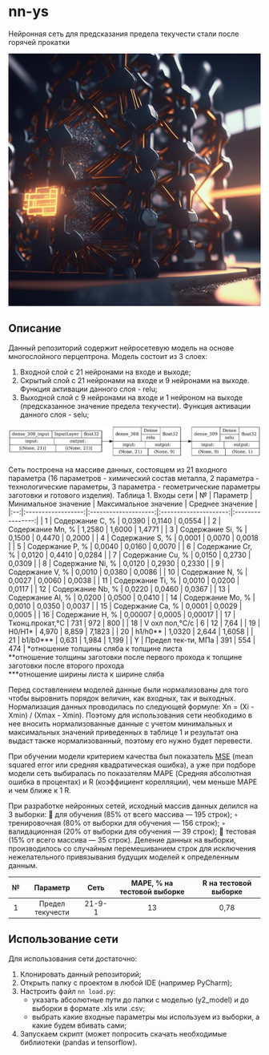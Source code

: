 # nn-ys
Нейронная сеть для предсказания предела текучести стали после горячей прокатки

<p align="center">
      <img src="img/1.png" alt="Лого проекта">
</p>

## Описание

Данный репозиторий содержит нейросетевую модель на основе многослойного перцептрона. Модель состоит из 3 слоех:
1. Входной слой с 21 нейронами на входе и выходе;
2. Скрытый слой с 21 нейронами на входе и 9 нейронами на выходе. Функция активации данного слоя - relu;
3. Выходной слой с 9 нейронами на входе и 1 нейроном на выходе (предсказанное значение предела текучести). Функция активации данного слоя - selu;

<p align="center">
      <img src="img/13_0.78_r_154_schem.png" alt="Архитектура модели">
</p>

Сеть построена на массиве данных, состоящем из 21 входного параметра (16 параметров - химический состав металла, 2 параметра - технологические параметры, 3 параметра - геометрические параметры заготовки и готового изделия).
Таблица 1. Входы сети
| №  |      Параметр      | Минимальное значение | Максимальное значение | Среднее значение |
|:--:|:------------------:|:--------------------:|:---------------------:|:----------------:|
| 1  |  Содержание С, %   |        0,0390        |         0,1140        |       0,0554     |
| 2  |  Содержание Mn, %  |        1,2580        |         1,6000        |       1,4771     |
| 3  |  Содержание Si, %  |        0,1500        |         0,4470        |       0,2000     |
| 4  |  Содержание S, %   |        0,0001        |         0,0070        |       0,0018     |
| 5  |  Содержание P, %   |        0,0040        |         0,0160        |       0,0070     |
| 6  |  Содержание Cr, %  |        0,0120        |         0,4410        |       0,0284     |
| 7  |  Содержание Cu, %  |        0,0150        |         0,2730        |       0,0309     |
| 8  |  Содержание Ni, %  |        0,0120        |         0,2930        |       0,2330     |
| 9  |  Содержание V, %   |        0,0010        |         0,0380        |       0,0086     |
| 10 |  Содержание N, %   |        0,0027        |         0,0060        |       0,0038     |
| 11 |  Содержание Ti, %  |        0,0010        |         0,0200        |       0,0117     |
| 12 |  Содержание Nb, %  |        0,0220        |         0,0460        |       0,0367     |
| 13 |  Содержание Al, %  |        0,0200        |         0,0500        |       0,0410     |
| 14 |  Содержание Mo, %  |        0,0010        |         0,0350        |       0,0037     |
| 15 |  Содержание Сa, %  |        0,0001        |         0,0029        |       0,0005     |
| 16 |  Содержание H, %   |        0,00007       |         0,0005        |       0,00017    |
| 17 |  Tконц.прокат,°C   |         731          |           972         |         800      |
| 18 |  V охл пол,°C/с    |           6          |            12         |         7,64     |
| 19 |       H0/H1*       |        4,970         |         8,859         |       7,1823     |
| 20 |       h1/h0**      |        1,0320        |         2,644         |       1,6058     |
| 21 |       b1/b0***     |        0,631         |         1,984         |       1,199      |
|  Y | Предел тек-ти, МПа |          391         |           554         |         474      |
*отношение толщины сляба к толщине листа                                    
**отношение толщины заготовки после первого прохода к толщине заготовки после второго прохода                                                   
***отношение ширины листа к ширине сляба

Перед составлением моделей данные были нормализованы для того чтобы выровнить
порядок величин, как входных, так и выходных. Нормализация данных проводилась по
следующей формуле:
Xn = (Xi - Xmin) / (Xmax - Xmin).
Поэтому для использования сети необходимо в нее вносить нормализованные данные с учетом минимальных  и максимальных значений приведенных в таблице 1 и результат она выдаст также нормализованный, поэтому его нужно будет перевести.

При обучении модели критерием качества был показатель [MSE](https://www.helenkapatsa.ru/sriedniekvadratichieskaia-oshibka/) (mean squared error или средняя квадратическая ошибка), а уже при подборе модели сеть выбиралась по показателям MAPE (Средняя абсолютная ошибка в процентах) и R (коэффициент корелляции), чем меньше MAPE и чем ближе к 1 R. 

При разработке нейронных сетей, исходный массив данных делился на 3 выборки:
 для обучения (85% от всего массива — 195 строк);
  ◦ тренировочная (80% от выборки для обучения — 156 строк);
  ◦ валидационная (20% от выборки для обучения — 39 строк);
 тестовая (15% от всего массива — 35 строк).
Деление данных на выборки, производилось со случайным перемешиванием строк для исключения нежелательного привязывания будущих моделей к определенным данным.

| №  |      Параметр      |   Сеть  | MAPE, % на тестовой выборке | R на тестовой выборке |
|:--:|:------------------:|:-------:|:---------------------------:|:---------------------:|
| 1  | Предел текучести   | 21-9-1  |              13             |            0,78       |

## Использование сети

Для использования сети достаточно:
1. Клонировать данный репозиторий;
2. Открыть папку с проектом в любой IDE (например PyCharm);
3. Настроить файл `nn load.py`:
    - указать абсолютные пути до папки с моделью (y2_model) и до выборки в формате .xls или .csv;
    - выбрать какие входные параметры мы используем из выборки, а какие будем вбивать сами;
4. Запускаем скрипт (может попросить скачать необходимые библиотеки (pandas и tensorflow).
